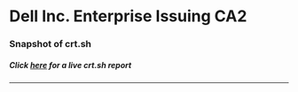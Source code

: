 # Dell Inc. Enterprise Issuing CA2
### Snapshot of crt.sh
##### Click [here](https://crt.sh/?q=B8A9AD829CF16EFF494E795DF2E31ECC4F9218A1C68B10EADF934D73B001D1E5) for a live crt.sh report

---
